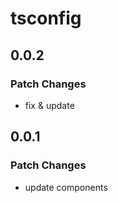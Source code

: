 # tsconfig

## 0.0.2

### Patch Changes

- fix & update

## 0.0.1

### Patch Changes

- update components
